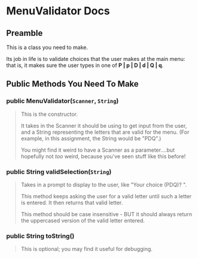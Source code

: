 # MenuValidator Docs

## Preamble

This is a class you need to make.

Its job in life is to validate choices that the user makes at the main menu: that is, it makes sure the user types in one of **P | p | D | d | Q | q**.

## Public Methods You Need To Make

### public MenuValidator(`Scanner`, `String`)

> This is the constructor.
>
> It takes in the Scanner it should be using to get input from the user, and a String representing the letters that are valid for the menu. (For example, in this assignment, the String would be "PDQ".)
>
> You might find it weird to have a Scanner as a parameter....but hopefully not _too_ weird, because you've seen stuff like this before!

### public String validSelection(`String`)

> Takes in a prompt to display to the user, like "Your choice (PDQ)? ".
>
> This method keeps asking the user for a valid letter until such a letter is entered. It then returns that valid letter.
> 
> This method should be case insensitive - BUT it should always return the uppercased version of the valid letter entered.

### public String toString()

> This is optional; you may find it useful for debugging.
